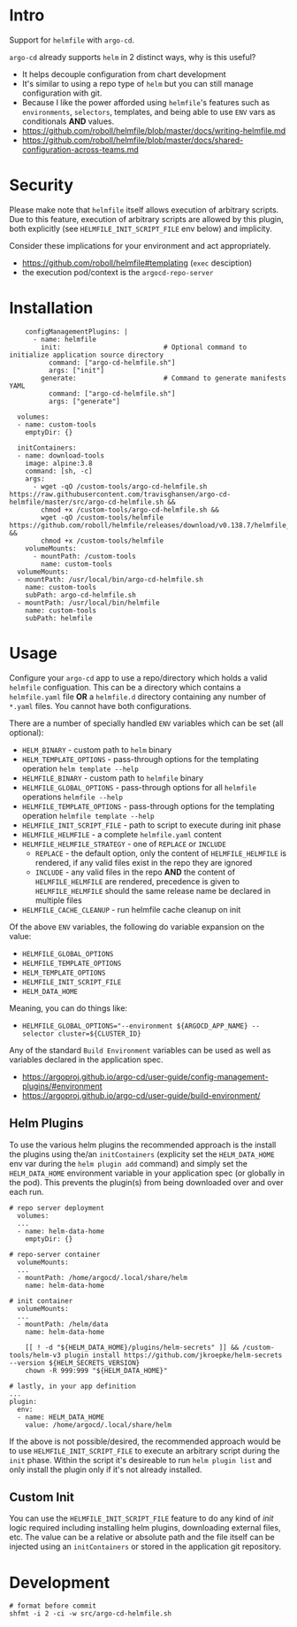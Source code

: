 # Intro

Support for `helmfile` with `argo-cd`.

`argo-cd` already supports `helm` in 2 distinct ways, why is this useful?

- It helps decouple configuration from chart development
- It's similar to using a repo type of `helm` but you can still manage
  configuration with git.
- Because I like the power afforded using `helmfile`'s features such as
  `environments`, `selectors`, templates, and being able to use `ENV` vars as
  conditionals **AND** values.
- https://github.com/roboll/helmfile/blob/master/docs/writing-helmfile.md
- https://github.com/roboll/helmfile/blob/master/docs/shared-configuration-across-teams.md

# Security

Please make note that `helmfile` itself allows execution of arbitrary scripts.
Due to this feature, execution of arbitrary scripts are allowed by this plugin,
both explicitly (see `HELMFILE_INIT_SCRIPT_FILE` env below) and implicity.

Consider these implications for your environment and act appropriately.

- https://github.com/roboll/helmfile#templating (`exec` desciption)
- the execution pod/context is the `argocd-repo-server`

# Installation

```
    configManagementPlugins: |
      - name: helmfile
        init:                          # Optional command to initialize application source directory
          command: ["argo-cd-helmfile.sh"]
          args: ["init"]
        generate:                      # Command to generate manifests YAML
          command: ["argo-cd-helmfile.sh"]
          args: ["generate"]

```

```
  volumes:
  - name: custom-tools
    emptyDir: {}

  initContainers:
  - name: download-tools
    image: alpine:3.8
    command: [sh, -c]
    args:
      - wget -qO /custom-tools/argo-cd-helmfile.sh https://raw.githubusercontent.com/travisghansen/argo-cd-helmfile/master/src/argo-cd-helmfile.sh &&
        chmod +x /custom-tools/argo-cd-helmfile.sh &&
        wget -qO /custom-tools/helmfile https://github.com/roboll/helmfile/releases/download/v0.138.7/helmfile_linux_amd64 &&
        chmod +x /custom-tools/helmfile
    volumeMounts:
      - mountPath: /custom-tools
        name: custom-tools
  volumeMounts:
  - mountPath: /usr/local/bin/argo-cd-helmfile.sh
    name: custom-tools
    subPath: argo-cd-helmfile.sh
  - mountPath: /usr/local/bin/helmfile
    name: custom-tools
    subPath: helmfile
```

# Usage

Configure your `argo-cd` app to use a repo/directory which holds a valid
`helmfile` configuation. This can be a directory which contains a
`helmfile.yaml` file **OR** a `helmfile.d` directory containing any number of
`*.yaml` files. You cannot have both configurations.

There are a number of specially handled `ENV` variables which can be set (all
optional):

- `HELM_BINARY` - custom path to `helm` binary
- `HELM_TEMPLATE_OPTIONS` - pass-through options for the templating operation
  `helm template --help`
- `HELMFILE_BINARY` - custom path to `helmfile` binary
- `HELMFILE_GLOBAL_OPTIONS` - pass-through options for all `helmfile`
  operations `helmfile --help`
- `HELMFILE_TEMPLATE_OPTIONS` - pass-through options for the templating
  operation `helmfile template --help`
- `HELMFILE_INIT_SCRIPT_FILE` - path to script to execute during init phase
- `HELMFILE_HELMFILE` - a complete `helmfile.yaml` content
- `HELMFILE_HELMFILE_STRATEGY` - one of `REPLACE` or `INCLUDE`
  - `REPLACE` - the default option, only the content of `HELMFILE_HELMFILE` is
    rendered, if any valid files exist in the repo they are ignored
  - `INCLUDE` - any valid files in the repo **AND** the content of
    `HELMFILE_HELMFILE` are rendered, precedence is given to
    `HELMFILE_HELMFILE` should the same release name be declared in multiple
    files
- `HELMFILE_CACHE_CLEANUP` - run helmfile cache cleanup on init

Of the above `ENV` variables, the following do variable expansion on the value:

- `HELMFILE_GLOBAL_OPTIONS`
- `HELMFILE_TEMPLATE_OPTIONS`
- `HELM_TEMPLATE_OPTIONS`
- `HELMFILE_INIT_SCRIPT_FILE`
- `HELM_DATA_HOME`

Meaning, you can do things like:

- `HELMFILE_GLOBAL_OPTIONS="--environment ${ARGOCD_APP_NAME} --selector cluster=${CLUSTER_ID}`

Any of the standard `Build Environment` variables can be used as well as
variables declared in the application spec.

- https://argoproj.github.io/argo-cd/user-guide/config-management-plugins/#environment
- https://argoproj.github.io/argo-cd/user-guide/build-environment/

## Helm Plugins

To use the various helm plugins the recommended approach is the install the
plugins using the/an `initContainers` (explicity set the `HELM_DATA_HOME` env
var during the `helm plugin add` command) and simply set the `HELM_DATA_HOME`
environment variable in your application spec (or globally in the pod). This
prevents the plugin(s) from being downloaded over and over each run.

```
# repo server deployment
  volumes:
  ...
  - name: helm-data-home
    emptyDir: {}

# repo-server container
  volumeMounts:
  ...
  - mountPath: /home/argocd/.local/share/helm
    name: helm-data-home

# init container
  volumeMounts:
  ...
  - mountPath: /helm/data
    name: helm-data-home

    [[ ! -d "${HELM_DATA_HOME}/plugins/helm-secrets" ]] && /custom-tools/helm-v3 plugin install https://github.com/jkroepke/helm-secrets --version ${HELM_SECRETS_VERSION}
    chown -R 999:999 "${HELM_DATA_HOME}"

# lastly, in your app definition
...
plugin:
  env:
  - name: HELM_DATA_HOME
    value: /home/argocd/.local/share/helm
```

If the above is not possible/desired, the recommended approach would be to use
`HELMFILE_INIT_SCRIPT_FILE` to execute an arbitrary script during the `init`
phase. Within the script it's desireable to run `helm plugin list` and only
install the plugin only if it's not already installed.

## Custom Init

You can use the `HELMFILE_INIT_SCRIPT_FILE` feature to do any kind of _init_
logic required including installing helm plugins, downloading external files,
etc. The value can be a relative or absolute path and the file itself can be
injected using an `initContainers` or stored in the application git repository.

# Development

```
# format before commit
shfmt -i 2 -ci -w src/argo-cd-helmfile.sh
```
